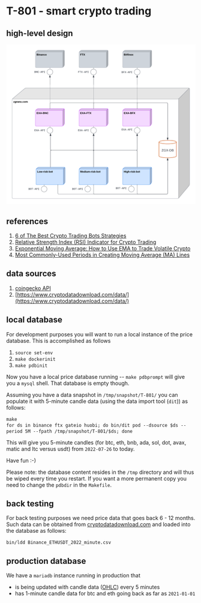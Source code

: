# T-801 - smart crypto trading

## high-level design

![High level design](images/high-level-design.png)


## references

1. [6 of The Best Crypto Trading Bots Strategies](https://blockgeeks.com/guides/6-of-the-best-crypto-trading-bots-strategies-updated-list/)
1. [Relative Strength Index (RSI) Indicator for Crypto Trading](https://goodcrypto.app/relative-strength-index-rsi-indicator-for-crypto-trading-an-ultimate-guide-by-good-crypto/)
1. [Exponential Moving Average: How to Use EMA to Trade Volatile Crypto](https://learn.bybit.com/indicators/exponential-moving-average-ema-crypto/)
1. [Most Commonly-Used Periods in Creating Moving Average (MA) Lines](https://www.investopedia.com/ask/answers/122414/what-are-most-common-periods-used-creating-moving-average-ma-lines.asp)


## data sources

1. [coingecko API](https://www.coingecko.com/en/api/documentation)
1. [https://www.cryptodatadownload.com/data/](https://www.cryptodatadownload.com/data/)


## local database

For development purposes you will want to run a local instance of the price database. This is accomplished as follows

1. `source set-env`
1. `make dockerinit`
1. `make pdbinit`

Now you have a local price database running -- `make pdbprompt` will give you a `mysql` shell. That database is empty though.

Assuming you have a data snapshot in `/tmp/snapshot/T-801/` you can populate it with 5-minute candle data (using the data import tool (`dit`)) as follows:

```
make
for ds in binance ftx gateio huobi; do bin/dit pod --dsource $ds --period 5M --fpath /tmp/snapshot/T-801/$ds; done
```

This will give you 5-minute candles (for btc, eth, bnb, ada, sol, dot, avax, matic and ltc versus usdt) from `2022-07-26` to today.

Have fun :-)

Please note: the database content resides in the `/tmp` directory and will thus be wiped every time you restart. If you want a more permanent copy you need to change the `pdbdir` in the `Makefile`.

## back testing

For back testing purposes we need price data that goes back 6 - 12 months. Such data can be obtained from [cryptodatadownload.com](https://www.cryptodatadownload.com/data/) and loaded into the database as follows:

```
bin/ldd Binance_ETHUSDT_2022_minute.csv
```

## production database

We have a `mariadb` instance running in production that

* is being updated with candle data ([OHLC](https://www.investopedia.com/terms/o/ohlcchart.asp)) every 5 minutes
* has 1-minute candle data for btc and eth going back as far as `2021-01-01`
